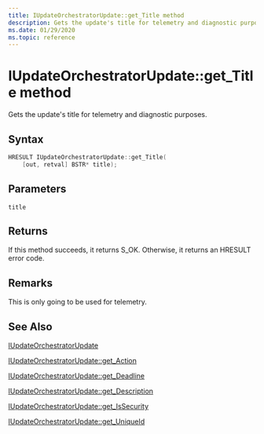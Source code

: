 ```yaml
---
title: IUpdateOrchestratorUpdate::get_Title method
description: Gets the update's title for telemetry and diagnostic purposes.
ms.date: 01/29/2020
ms.topic: reference
---
```


# IUpdateOrchestratorUpdate::get_Title method

Gets the update's title for telemetry and diagnostic purposes.

## Syntax
```cpp
HRESULT IUpdateOrchestratorUpdate::get_Title(
    [out, retval] BSTR* title);
```

## Parameters

`title`


## Returns
If this method succeeds, it returns S_OK. Otherwise, it returns an HRESULT error code.

## Remarks

This is only going to be used for telemetry.

## See Also

[IUpdateOrchestratorUpdate](iupdateorchestratorupdate.md)

[IUpdateOrchestratorUpdate::get_Action](iupdateorchestratorupdate-get-action.md)

[IUpdateOrchestratorUpdate::get_Deadline](iupdateorchestratorupdate-get-deadline.md)

[IUpdateOrchestratorUpdate::get_Description](iupdateorchestratorupdate-get-description.md)

[IUpdateOrchestratorUpdate::get_IsSecurity](iupdateorchestratorupdate-get-issecurity.md)

[IUpdateOrchestratorUpdate::get_UniqueId](iupdateorchestratorupdate-get-uniqueid.md)
